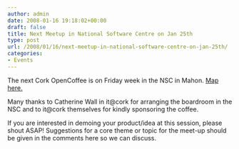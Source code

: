 ```yaml
---
author: admin
date: 2008-01-16 19:18:02+00:00
draft: false
title: Next Meetup in National Software Centre on Jan 25th
type: post
url: /2008/01/16/next-meetup-in-national-software-centre-on-jan-25th/
categories:
- Events
---
```


The next Cork OpenCoffee is on Friday week in the NSC in Mahon. [Map here.](http://maps.live.com/?v=2&sp=Point.snf3cdg8zntx_NSC___&encType=1)

Many thanks to Catherine Wall in it@cork for arranging the boardroom in the NSC and to it@cork themselves for kindly sponsoring the coffee.

If you are interested in demoing your product/idea at this session, please shout ASAP! Suggestions for a core theme or topic for the meet-up should be given in the comments here so we can discuss.

